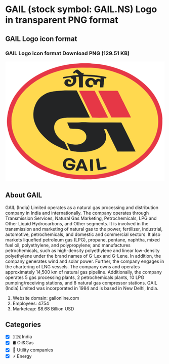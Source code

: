 # GAIL (stock symbol: GAIL.NS) Logo in transparent PNG format

## GAIL Logo icon format

### GAIL Logo icon format Download PNG (129.51 KB)

![GAIL Logo icon format Download PNG (129.51 KB)](/img/orig/GAIL.NS-d1774394.png)

## About GAIL

GAIL (India) Limited operates as a natural gas processing and distribution company in India and internationally. The company operates through Transmission Services, Natural Gas Marketing, Petrochemicals, LPG and Other Liquid Hydrocarbons, and Other segments. It is involved in the transmission and marketing of natural gas to the power, fertilizer, industrial, automotive, petrochemicals, and domestic and commercial sectors. It also markets liquefied petroleum gas (LPG), propane, pentane, naphtha, mixed fuel oil, polyethylene, and polypropylene; and manufactures petrochemicals, such as high-density polyethylene and linear low-density polyethylene under the brand names of G-Lex and G-Lene. In addition, the company generates wind and solar power. Further, the company engages in the chartering of LNG vessels. The company owns and operates approximately 14,500 km of natural gas pipeline. Additionally, the company operates 5 gas processing plants, 2 petrochemicals plants, 10 LPG pumping/receiving stations, and 8 natural gas compressor stations. GAIL (India) Limited was incorporated in 1984 and is based in New Delhi, India.

1. Website domain: gailonline.com
2. Employees: 4754
3. Marketcap: $8.68 Billion USD


## Categories
- [x] 🇮🇳 India
- [x] 🛢 Oil&Gas
- [x] 🚰 Utility companies
- [x] ⚡ Energy

